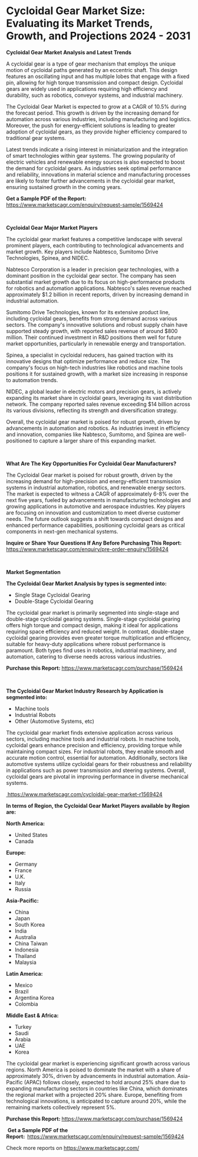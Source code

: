 <p><h1>Cycloidal Gear Market Size: Evaluating its Market Trends, Growth, and Projections 2024 - 2031</h1></p><p><strong>Cycloidal Gear Market Analysis and Latest Trends</strong></p>
<p><p>A cycloidal gear is a type of gear mechanism that employs the unique motion of cycloidal paths generated by an eccentric shaft. This design features an oscillating input and has multiple lobes that engage with a fixed pin, allowing for high torque transmission and compact design. Cycloidal gears are widely used in applications requiring high efficiency and durability, such as robotics, conveyor systems, and industrial machinery.</p><p>The Cycloidal Gear Market is expected to grow at a CAGR of 10.5% during the forecast period. This growth is driven by the increasing demand for automation across various industries, including manufacturing and logistics. Moreover, the push for energy-efficient solutions is leading to greater adoption of cycloidal gears, as they provide higher efficiency compared to traditional gear systems.</p><p>Latest trends indicate a rising interest in miniaturization and the integration of smart technologies within gear systems. The growing popularity of electric vehicles and renewable energy sources is also expected to boost the demand for cycloidal gears. As industries seek optimal performance and reliability, innovations in material science and manufacturing processes are likely to foster further advancements in the cycloidal gear market, ensuring sustained growth in the coming years.</p></p>
<p><strong>Get a Sample PDF of the Report:&nbsp;</strong> <a href="https://www.marketscagr.com/enquiry/request-sample/1569424?utm_campaign=1126&utm_medium=2&utm_source=Github&utm_content=ia&utm_term=29122024&utm_id=cycloidal-gear">https://www.marketscagr.com/enquiry/request-sample/1569424</a></p>
<p>&nbsp;</p>
<p><strong>Cycloidal Gear Major Market Players</strong></p>
<p><p>The cycloidal gear market features a competitive landscape with several prominent players, each contributing to technological advancements and market growth. Key players include Nabtesco, Sumitomo Drive Technologies, Spinea, and NIDEC.</p><p>Nabtesco Corporation is a leader in precision gear technologies, with a dominant position in the cycloidal gear sector. The company has seen substantial market growth due to its focus on high-performance products for robotics and automation applications. Nabtesco's sales revenue reached approximately $1.2 billion in recent reports, driven by increasing demand in industrial automation.</p><p>Sumitomo Drive Technologies, known for its extensive product line, including cycloidal gears, benefits from strong demand across various sectors. The company's innovative solutions and robust supply chain have supported steady growth, with reported sales revenue of around $800 million. Their continued investment in R&D positions them well for future market opportunities, particularly in renewable energy and transportation.</p><p>Spinea, a specialist in cycloidal reducers, has gained traction with its innovative designs that optimize performance and reduce size. The company's focus on high-tech industries like robotics and machine tools positions it for sustained growth, with a market size increasing in response to automation trends.</p><p>NIDEC, a global leader in electric motors and precision gears, is actively expanding its market share in cycloidal gears, leveraging its vast distribution network. The company reported sales revenue exceeding $14 billion across its various divisions, reflecting its strength and diversification strategy.</p><p>Overall, the cycloidal gear market is poised for robust growth, driven by advancements in automation and robotics. As industries invest in efficiency and innovation, companies like Nabtesco, Sumitomo, and Spinea are well-positioned to capture a larger share of this expanding market.</p></p>
<p>&nbsp;</p>
<p><strong>What Are The Key Opportunities For Cycloidal Gear Manufacturers?</strong></p>
<p><p>The Cycloidal Gear market is poised for robust growth, driven by the increasing demand for high-precision and energy-efficient transmission systems in industrial automation, robotics, and renewable energy sectors. The market is expected to witness a CAGR of approximately 6-8% over the next five years, fueled by advancements in manufacturing technologies and growing applications in automotive and aerospace industries. Key players are focusing on innovation and customization to meet diverse customer needs. The future outlook suggests a shift towards compact designs and enhanced performance capabilities, positioning cycloidal gears as critical components in next-gen mechanical systems.</p></p>
<p><strong>Inquire or Share Your Questions If Any Before Purchasing This Report:</strong> <a href="https://www.marketscagr.com/enquiry/pre-order-enquiry/1569424?utm_campaign=1126&utm_medium=2&utm_source=Github&utm_content=ia&utm_term=29122024&utm_id=cycloidal-gear">https://www.marketscagr.com/enquiry/pre-order-enquiry/1569424</a></p>
<p>&nbsp;</p>
<p><strong>Market Segmentation</strong></p>
<p><strong>The Cycloidal Gear Market Analysis by types is segmented into:</strong></p>
<p><ul><li>Single Stage Cycloidal Gearing</li><li>Double-Stage Cycloidal Gearing</li></ul></p>
<p><p>The cycloidal gear market is primarily segmented into single-stage and double-stage cycloidal gearing systems. Single-stage cycloidal gearing offers high torque and compact design, making it ideal for applications requiring space efficiency and reduced weight. In contrast, double-stage cycloidal gearing provides even greater torque multiplication and efficiency, suitable for heavy-duty applications where robust performance is paramount. Both types find uses in robotics, industrial machinery, and automation, catering to diverse needs across various industries.</p></p>
<p><strong>Purchase this Report:&nbsp;</strong><a href="https://www.marketscagr.com/purchase/1569424?utm_campaign=1126&utm_medium=2&utm_source=Github&utm_content=ia&utm_term=29122024&utm_id=cycloidal-gear">https://www.marketscagr.com/purchase/1569424</a></p>
<p>&nbsp;</p>
<p><strong>The Cycloidal Gear Market Industry Research by Application is segmented into:</strong></p>
<p><ul><li>Machine tools</li><li>Industrial Robots</li><li>Other (Automotive Systems, etc)</li></ul></p>
<p><p>The cycloidal gear market finds extensive application across various sectors, including machine tools and industrial robots. In machine tools, cycloidal gears enhance precision and efficiency, providing torque while maintaining compact sizes. For industrial robots, they enable smooth and accurate motion control, essential for automation. Additionally, sectors like automotive systems utilize cycloidal gears for their robustness and reliability in applications such as power transmission and steering systems. Overall, cycloidal gears are pivotal in improving performance in diverse mechanical systems.</p></p>
<p><a href="https://www.marketscagr.com/cycloidal-gear-market-r1569424?utm_campaign=1126&utm_medium=2&utm_source=Github&utm_content=ia&utm_term=29122024&utm_id=cycloidal-gear">&nbsp;https://www.marketscagr.com/cycloidal-gear-market-r1569424</a></p>
<p><strong>In terms of Region, the Cycloidal Gear Market Players available by Region are:</strong></p>
<p>
    <p> <strong> North America: </strong>
        <ul>
            <li>United States</li>
            <li>Canada</li>
        </ul>
        </p> 
    <p> <strong> Europe: </strong>
        <ul>
            <li>Germany</li>
            <li>France</li>
            <li>U.K.</li>
            <li>Italy</li>
            <li>Russia</li>
        </ul>
        </p> 
    <p> <strong> Asia-Pacific: </strong>
        <ul>
            <li>China</li>
            <li>Japan</li>
            <li>South Korea</li>
            <li>India</li>
            <li>Australia</li>
            <li>China Taiwan</li>
            <li>Indonesia</li>
            <li>Thailand</li>
            <li>Malaysia</li>
        </ul>
        </p> 
    <p> <strong> Latin America: </strong>
        <ul>
            <li>Mexico</li>
            <li>Brazil</li>
            <li>Argentina Korea</li>
            <li>Colombia</li>
        </ul>
        </p> 
    <p> <strong> Middle East & Africa: </strong>
        <ul>
            <li>Turkey</li>
            <li>Saudi</li>
            <li>Arabia</li>
            <li>UAE</li>
            <li>Korea</li>
        </ul>
    </p>
    </p>
<p><p>The cycloidal gear market is experiencing significant growth across various regions. North America is poised to dominate the market with a share of approximately 30%, driven by advancements in industrial automation. Asia-Pacific (APAC) follows closely, expected to hold around 25% share due to expanding manufacturing sectors in countries like China, which dominates the regional market with a projected 20% share. Europe, benefiting from technological innovations, is anticipated to capture around 20%, while the remaining markets collectively represent 5%.</p></p>
<p><strong>Purchase this Report: </strong><a href="https://www.marketscagr.com/purchase/1569424?utm_campaign=1126&utm_medium=2&utm_source=Github&utm_content=ia&utm_term=29122024&utm_id=cycloidal-gear">https://www.marketscagr.com/purchase/1569424</a></p>
<p>&nbsp;<strong>Get a Sample PDF of the Report:&nbsp;&nbsp;</strong><a href="https://www.marketscagr.com/enquiry/request-sample/1569424?utm_campaign=1126&utm_medium=2&utm_source=Github&utm_content=ia&utm_term=29122024&utm_id=cycloidal-gear">https://www.marketscagr.com/enquiry/request-sample/1569424</a></p>
<p><strong></strong></p>
<p>Check more reports on <a href="https://www.marketscagr.com/?utm_campaign=1126&utm_medium=2&utm_source=Github&utm_content=ia&utm_term=29122024&utm_id=cycloidal-gear">https://www.marketscagr.com/</a></p>